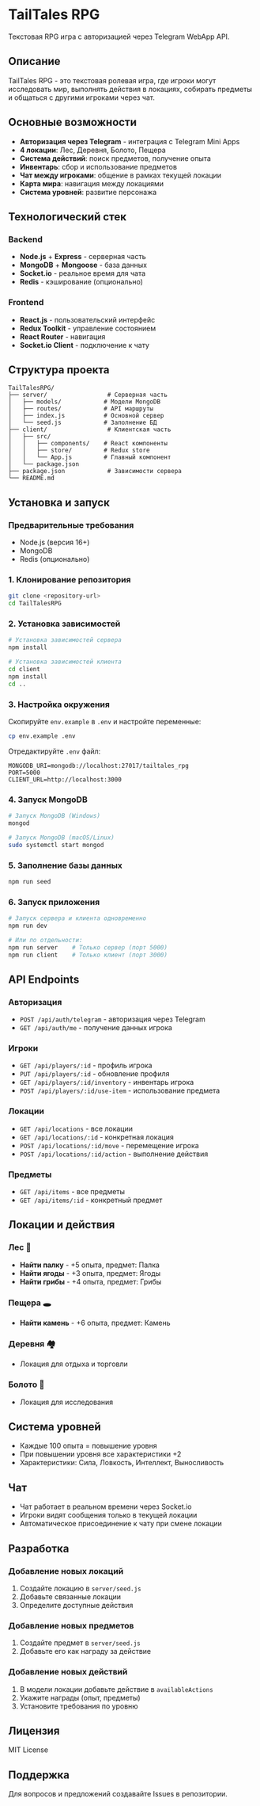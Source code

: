 # TailTales RPG

Текстовая RPG игра с авторизацией через Telegram WebApp API.

## Описание

TailTales RPG - это текстовая ролевая игра, где игроки могут исследовать мир, выполнять действия в локациях, собирать предметы и общаться с другими игроками через чат.

## Основные возможности

- **Авторизация через Telegram** - интеграция с Telegram Mini Apps
- **4 локации**: Лес, Деревня, Болото, Пещера
- **Система действий**: поиск предметов, получение опыта
- **Инвентарь**: сбор и использование предметов
- **Чат между игроками**: общение в рамках текущей локации
- **Карта мира**: навигация между локациями
- **Система уровней**: развитие персонажа

## Технологический стек

### Backend
- **Node.js** + **Express** - серверная часть
- **MongoDB** + **Mongoose** - база данных
- **Socket.io** - реальное время для чата
- **Redis** - кэширование (опционально)

### Frontend
- **React.js** - пользовательский интерфейс
- **Redux Toolkit** - управление состоянием
- **React Router** - навигация
- **Socket.io Client** - подключение к чату

## Структура проекта

```
TailTalesRPG/
├── server/                 # Серверная часть
│   ├── models/            # Модели MongoDB
│   ├── routes/            # API маршруты
│   ├── index.js           # Основной сервер
│   └── seed.js            # Заполнение БД
├── client/                 # Клиентская часть
│   ├── src/
│   │   ├── components/    # React компоненты
│   │   ├── store/         # Redux store
│   │   └── App.js         # Главный компонент
│   └── package.json
├── package.json            # Зависимости сервера
└── README.md
```

## Установка и запуск

### Предварительные требования

- Node.js (версия 16+)
- MongoDB
- Redis (опционально)

### 1. Клонирование репозитория

```bash
git clone <repository-url>
cd TailTalesRPG
```

### 2. Установка зависимостей

```bash
# Установка зависимостей сервера
npm install

# Установка зависимостей клиента
cd client
npm install
cd ..
```

### 3. Настройка окружения

Скопируйте `env.example` в `.env` и настройте переменные:

```bash
cp env.example .env
```

Отредактируйте `.env` файл:

```env
MONGODB_URI=mongodb://localhost:27017/tailtales_rpg
PORT=5000
CLIENT_URL=http://localhost:3000
```

### 4. Запуск MongoDB

```bash
# Запуск MongoDB (Windows)
mongod

# Запуск MongoDB (macOS/Linux)
sudo systemctl start mongod
```

### 5. Заполнение базы данных

```bash
npm run seed
```

### 6. Запуск приложения

```bash
# Запуск сервера и клиента одновременно
npm run dev

# Или по отдельности:
npm run server    # Только сервер (порт 5000)
npm run client    # Только клиент (порт 3000)
```

## API Endpoints

### Авторизация
- `POST /api/auth/telegram` - авторизация через Telegram
- `GET /api/auth/me` - получение данных игрока

### Игроки
- `GET /api/players/:id` - профиль игрока
- `PUT /api/players/:id` - обновление профиля
- `GET /api/players/:id/inventory` - инвентарь игрока
- `POST /api/players/:id/use-item` - использование предмета

### Локации
- `GET /api/locations` - все локации
- `GET /api/locations/:id` - конкретная локация
- `POST /api/locations/:id/move` - перемещение игрока
- `POST /api/locations/:id/action` - выполнение действия

### Предметы
- `GET /api/items` - все предметы
- `GET /api/items/:id` - конкретный предмет

## Локации и действия

### Лес 🌲
- **Найти палку** - +5 опыта, предмет: Палка
- **Найти ягоды** - +3 опыта, предмет: Ягоды  
- **Найти грибы** - +4 опыта, предмет: Грибы

### Пещера 🕳️
- **Найти камень** - +6 опыта, предмет: Камень

### Деревня 🏘️
- Локация для отдыха и торговли

### Болото 🌿
- Локация для исследования

## Система уровней

- Каждые 100 опыта = повышение уровня
- При повышении уровня все характеристики +2
- Характеристики: Сила, Ловкость, Интеллект, Выносливость

## Чат

- Чат работает в реальном времени через Socket.io
- Игроки видят сообщения только в текущей локации
- Автоматическое присоединение к чату при смене локации

## Разработка

### Добавление новых локаций

1. Создайте локацию в `server/seed.js`
2. Добавьте связанные локации
3. Определите доступные действия

### Добавление новых предметов

1. Создайте предмет в `server/seed.js`
2. Добавьте его как награду за действие

### Добавление новых действий

1. В модели локации добавьте действие в `availableActions`
2. Укажите награды (опыт, предметы)
3. Установите требования по уровню

## Лицензия

MIT License

## Поддержка

Для вопросов и предложений создавайте Issues в репозитории.

